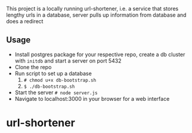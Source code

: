This project is a locally running url-shortener, i.e. a service that stores lengthy urls in a database, server pulls up information from database and does a redirect

## Usage
- Install postgres package for your respective repo, create a db cluster with `initdb` and start a server on port 5432
- Clone the repo
- Run script to set up a database
    1. `# chmod u+x db-bootstrap.sh`
    1. `$ ./db-bootstrap.sh`
- Start the server
`# node server.js`
- Navigate to localhost:3000 in your browser for a web interface



# url-shortener
